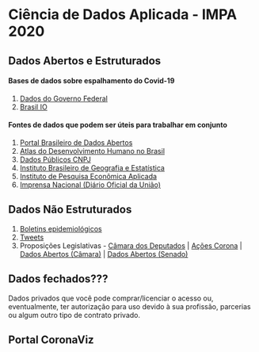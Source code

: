 # Ciência de Dados Aplicada - IMPA 2020

## Dados Abertos e Estruturados

#### Bases de dados sobre espalhamento do Covid-19
1. [Dados do Governo Federal](https://covid.saude.gov.br/)
2. [Brasil IO](https://brasil.io/covid19/)


#### Fontes de dados que podem ser úteis para trabalhar em conjunto

1. [Portal Brasileiro de Dados Abertos](http://dados.gov.br/)
2. [Atlas do Desenvolvimento Humano no Brasil](http://www.atlasbrasil.org.br/2013/pt/download/)
3. [Dados Públicos CNPJ](http://receita.economia.gov.br/orientacao/tributaria/cadastros/cadastro-nacional-de-pessoas-juridicas-cnpj/dados-publicos-cnpj)
4. [Instituto Brasileiro de Geografia e Estatística](https://www.ibge.gov.br/estatisticas/downloads-estatisticas.html)
5. [Instituto de Pesquisa Econômica Aplicada]()
6. [Imprensa Nacional (Diário Oficial da União)](https://www.in.gov.br/acesso-a-informacao/dados-abertos/base-de-dados)

## Dados Não Estruturados

1. [Boletins epidemiológicos](https://coronavirus.saude.gov.br/boletins-epidemiologicos)
2. [Tweets](https://developer.twitter.com/en/docs)
3. Proposições Legislativas - [Câmara dos Deputados](https://www.camara.leg.br/) | [Ações Corona](https://www.camara.leg.br/internet/agencia/infograficos-html5/procorona/index.html) | [Dados Abertos (Câmara)](https://dadosabertos.camara.leg.br/swagger/api.html) | [Dados Abertos (Senado)](https://legis.senado.leg.br/dadosabertos/docs/resource_MateriaService.html)

## Dados fechados???
Dados privados que você pode comprar/licenciar o acesso ou, eventualmente, ter autorização para uso devido à sua profissão, parcerias ou algum outro tipo de contrato privado.

## Portal CoronaViz




